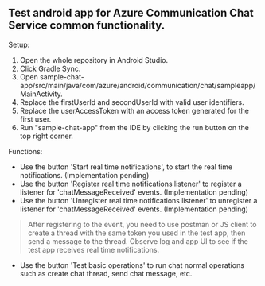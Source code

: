 ## Test android app for Azure Communication Chat Service common functionality.

Setup:
1. Open the whole repository in Android Studio. 
2. Click Gradle Sync.
3. Open sample-chat-app/src/main/java/com/azure/android/communication/chat/sampleapp/MainActivity.
3. Replace the firstUserId and secondUserId with valid user identifiers.
4. Replace the userAccessToken with an access token generated for the first user.
5. Run "sample-chat-app" from the IDE by clicking the run button on the top right corner.

Functions:
* Use the button 'Start real time notifications', to start the real time notifications. (Implementation pending)
* Use the button 'Register real time notifications listener' to register a listener for 'chatMessageReceived' events. (Implementation pending)
* Use the button 'Unregister real time notifications listener' to unregister a listener for 'chatMessageReceived' events. (Implementation pending)

> After registering to the event, you need to use postman or JS client to create a thread with the same token you used in the test app, then send a message to the thread. Observe log and app UI to see if the test app receives real time notifications.

* Use the button 'Test basic operations' to run chat normal operations such as create chat thread, send chat message, etc.
